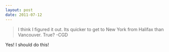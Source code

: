 ```yaml
---
layout: post
date: 2011-07-12
---
```


>I think I figured it out. Its quicker to get to New York from Halifax than Vancouver. True? -CGD

Yes! I should do this!
